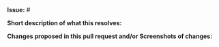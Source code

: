 **Issue:** #<ISSUENUMBER>

**Short description of what this resolves:**

**Changes proposed in this pull request and/or Screenshots of changes:**
